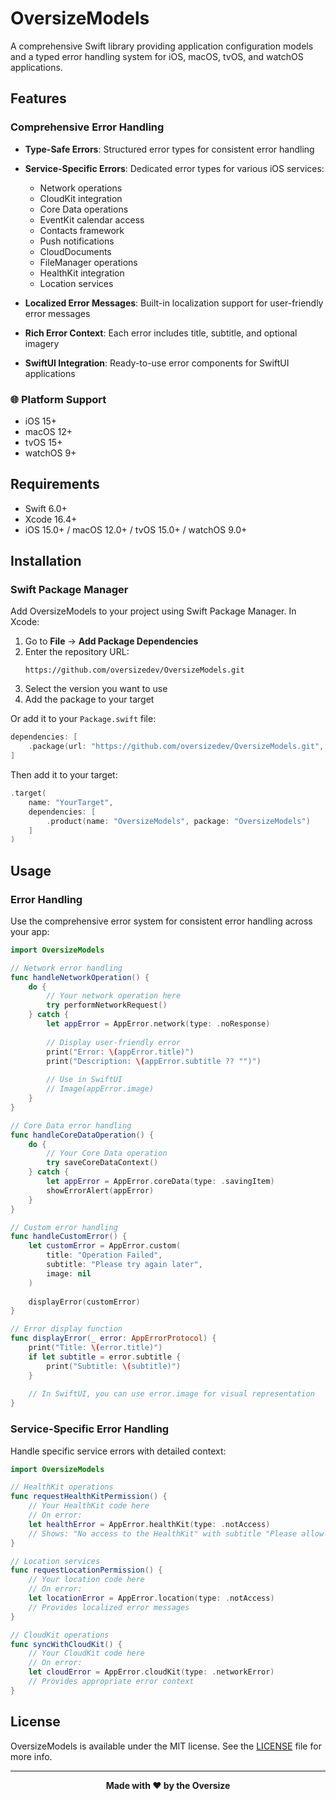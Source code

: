 # OversizeModels

A comprehensive Swift library providing application configuration models and a typed error handling system for iOS, macOS, tvOS, and watchOS applications.

## Features

### Comprehensive Error Handling
- **Type-Safe Errors**: Structured error types for consistent error handling
- **Service-Specific Errors**: Dedicated error types for various iOS services:
  - Network operations
  - CloudKit integration
  - Core Data operations
  - EventKit calendar access
  - Contacts framework
  - Push notifications
  - CloudDocuments
  - FileManager operations
  - HealthKit integration
  - Location services

- **Localized Error Messages**: Built-in localization support for user-friendly error messages
- **Rich Error Context**: Each error includes title, subtitle, and optional imagery
- **SwiftUI Integration**: Ready-to-use error components for SwiftUI applications

### 🌐 Platform Support
- iOS 15+
- macOS 12+
- tvOS 15+
- watchOS 9+

## Requirements

- Swift 6.0+
- Xcode 16.4+
- iOS 15.0+ / macOS 12.0+ / tvOS 15.0+ / watchOS 9.0+

## Installation

### Swift Package Manager

Add OversizeModels to your project using Swift Package Manager. In Xcode:

1. Go to **File** → **Add Package Dependencies**
2. Enter the repository URL:
   ```
   https://github.com/oversizedev/OversizeModels.git
   ```
3. Select the version you want to use
4. Add the package to your target

Or add it to your `Package.swift` file:

```swift
dependencies: [
    .package(url: "https://github.com/oversizedev/OversizeModels.git", from: "1.0.0")
]
```

Then add it to your target:

```swift
.target(
    name: "YourTarget",
    dependencies: [
        .product(name: "OversizeModels", package: "OversizeModels")
    ]
)
```

## Usage

### Error Handling

Use the comprehensive error system for consistent error handling across your app:

```swift
import OversizeModels

// Network error handling
func handleNetworkOperation() {
    do {
        // Your network operation here
        try performNetworkRequest()
    } catch {
        let appError = AppError.network(type: .noResponse)
        
        // Display user-friendly error
        print("Error: \(appError.title)")
        print("Description: \(appError.subtitle ?? "")")
        
        // Use in SwiftUI
        // Image(appError.image)
    }
}

// Core Data error handling
func handleCoreDataOperation() {
    do {
        // Your Core Data operation
        try saveCoreDataContext()
    } catch {
        let appError = AppError.coreData(type: .savingItem)
        showErrorAlert(appError)
    }
}

// Custom error handling
func handleCustomError() {
    let customError = AppError.custom(
        title: "Operation Failed",
        subtitle: "Please try again later",
        image: nil
    )
    
    displayError(customError)
}

// Error display function
func displayError(_ error: AppErrorProtocol) {
    print("Title: \(error.title)")
    if let subtitle = error.subtitle {
        print("Subtitle: \(subtitle)")
    }
    
    // In SwiftUI, you can use error.image for visual representation
}
```

### Service-Specific Error Handling

Handle specific service errors with detailed context:

```swift
import OversizeModels

// HealthKit operations
func requestHealthKitPermission() {
    // Your HealthKit code here
    // On error:
    let healthError = AppError.healthKit(type: .notAccess)
    // Shows: "No access to the HealthKit" with subtitle "Please allow access to HealthKit in settings"
}

// Location services
func requestLocationPermission() {
    // Your location code here
    // On error:
    let locationError = AppError.location(type: .notAccess)
    // Provides localized error messages
}

// CloudKit operations
func syncWithCloudKit() {
    // Your CloudKit code here
    // On error:
    let cloudError = AppError.cloudKit(type: .networkError)
    // Provides appropriate error context
}
```

## License

OversizeModels is available under the MIT license. See the [LICENSE](LICENSE) file for more info.

---

<div align="center">

**Made with ❤️ by the Oversize**

</div>
